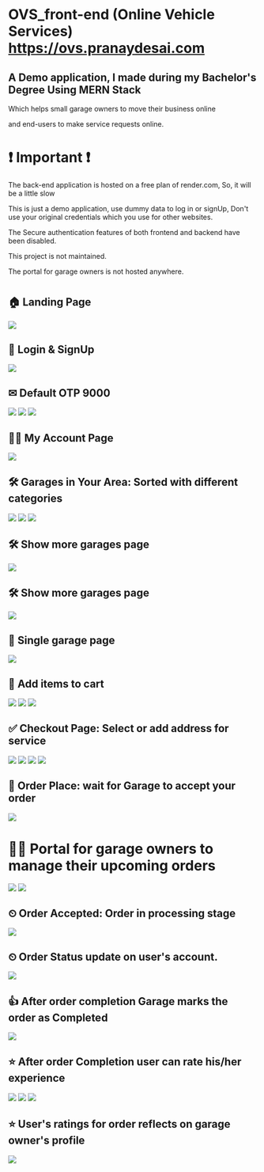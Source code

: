 # OVS_front-end (Online Vehicle Services) https://ovs.pranaydesai.com
<h2>A Demo application, I made during my Bachelor's Degree Using MERN Stack</h2>
<p>Which helps small garage owners to move their business online</p>
<p>and end-users to make service requests online.</p>
<p></p>
<h1>❗ Important ❗</h1>
<p>The back-end application is hosted on a free plan of render.com, So, it will be a little slow</p>
<p>This is just a demo application, use dummy data to log in or signUp, Don't use your original credentials which you use for other websites.</p>
<p>The Secure authentication features of both frontend and backend have been disabled.</p>
<p>This project is not maintained.</p>
<p>The portal for garage owners is not hosted anywhere.</p>

<h1></h1>
<h2>🏠 Landing Page</h2>
<img src="img/ovs1.JPG">
<p></p>
<h2>👋 Login & SignUp</h2>
<img src="img/ovs2.PNG">
<p></p>
<h2>✉ Default OTP 9000</h2>
<img src="img/ovs3.PNG">
<img src="img/ovs4.PNG">
<img src="img/ovs5.PNG">
<p></p>
<h2> 👨‍🦱 My Account Page</h2>
<img src="img/ovs6.PNG">
<p></p>
<h2> 🛠 Garages in Your Area: Sorted with different categories</h2>
<img src="img/ovs7.PNG">
<img src="img/ovs8.PNG">
<img src="img/ovs9.PNG">
<p></p>
<h2> 🛠 Show more garages page</h2>
<img src="img/ovs11.PNG">
<p></p>
<h2> 🛠 Show more garages page</h2>
<img src="img/ovs11.PNG">
<p></p>
<h2>🔧 Single garage page</h2>
<img src="img/ovs12.PNG">
<p></p>
<h2>🛒 Add items to cart</h2>
<img src="img/ovs12 (2).PNG">
<img src="img/ovs13.PNG">
<img src="img/ovs14.PNG">
<p></p>
<h2>✅ Checkout Page: Select or add address for service</h2>
<img src="img/ovs15.PNG">
<img src="img/ovs16.PNG">
<img src="img/ovs17.PNG">
<img src="img/ovs18.PNG">
<p></p>
<h2>🙂 Order Place: wait for Garage to accept your order</h2>
<img src="img/ovs19.PNG">
<p></p>
<h1>🧑‍🏭 Portal for garage owners to manage their upcoming orders</h1>
<img src="img/ovs20.PNG">
<img src="img/ovs21.PNG">
<h2>⏲ Order Accepted: Order in processing stage</h2>
<img src="img/ovs22.PNG">
<p></p>
<h2>⏲ Order Status update on user's account.</h2>
<img src="img/ovs23.PNG">
<p></p>
<h2>👍 After order completion Garage marks the order as Completed</h2>
<img src="img/ovs24.PNG">
<p></p>
<h2>⭐ After order Completion user can rate his/her experience </h2>
<img src="img/ovs25.PNG">
<img src="img/ovs26.PNG">
<img src="img/ovs27.PNG">
<p></p>
<h2>⭐ User's ratings for order reflects on garage owner's profile </h2>
<img src="img/ovs28.PNG">
